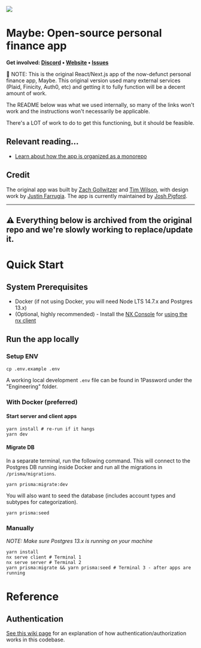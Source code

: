 ![](https://github.com/maybe-finance/maybe/assets/35243/79d97b31-7fad-4031-9e83-5005bc1d7fd0)

# Maybe: Open-source personal finance app

<b>Get involved: [Discord](https://discord.gg/xfysSaSsfN) • [Website](https://maybe.co) • [Issues](https://github.com/maybe-finance/maybe/issues)</b>

🚨 NOTE: This is the original React/Next.js app of the now-defunct personal finance app, Maybe. This original version used many external services (Plaid, Finicity, Auth0, etc) and getting it to fully function will be a decent amount of work.

The README below was what we used internally, so many of the links won't work and the instructions won't necessarily be applicable.

There's a LOT of work to do to get this functioning, but it should be feasible.

## Relevant reading...

-   [Learn about how the app is organized as a monorepo](https://github.com/maybe-finance/maybe/wiki/Monorepo-File-Structure-Overview)

## Credit

The original app was built by [Zach Gollwitzer](https://twitter.com/zg_dev) and [Tim Wilson](https://twitter.com/actualTimWilson), with design work by [Justin Farrugia](https://twitter.com/justinmfarrugia). The app is currently maintained by [Josh Pigford](https://twitter.com/Shpigford).

---

## ⚠️ Everything below is archived from the original repo and we're slowly working to replace/update it.

# Quick Start

## System Prerequisites

-   Docker (if not using Docker, you will need Node LTS 14.7.x and Postgres 13.x)
-   (Optional, highly recommended) - Install the [NX Console](https://marketplace.visualstudio.com/items?itemName=nrwl.angular-console) for [using the nx client](#nrwl-nx-overview)

## Run the app locally

### Setup ENV

```
cp .env.example .env
```

A working local development `.env` file can be found in 1Password under the "Engineering" folder.

### With Docker (preferred)

#### Start server and client apps

```
yarn install # re-run if it hangs
yarn dev
```

#### Migrate DB

In a separate terminal, run the following command. This will connect to the Postgres DB running inside Docker and run all the migrations in `/prisma/migrations`.

```
yarn prisma:migrate:dev
```

You will also want to seed the database (includes account types and subtypes for categorization).

```
yarn prisma:seed
```

### Manually

_NOTE: Make sure Postgres 13.x is running on your machine_

```
yarn install
nx serve client # Terminal 1
nx serve server # Terminal 2
yarn prisma:migrate && yarn prisma:seed # Terminal 3 - after apps are running
```

# Reference

## Authentication

[See this wiki page](https://github.com/maybe-finance/maybe/wiki/Auth0) for an explanation of how authentication/authorization works in this codebase.
